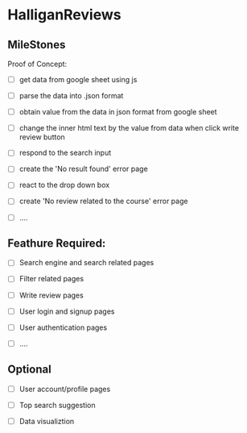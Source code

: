 # HalliganReviews

## MileStones

Proof of Concept:
- [ ] get data from google sheet using js
- [ ] parse the data into .json format
- [ ] obtain value from the data in json format from google sheet 
- [ ] change the inner html text by the value from data when click write review button
- [ ] respond to the search input
- [ ] create the 'No result found' error page
- [ ] react to the drop down box
- [ ] create 'No review related to the course' error page
- [ ] ....


## Feathure Required:

- [ ] Search engine and search related pages
- [ ] Filter related pages
- [ ] Write review pages
- [ ] User login and signup pages
- [ ] User authentication pages
- [ ] ....


## Optional
- [ ] User account/profile pages 
- [ ] Top search suggestion
- [ ] Data visualiztion



